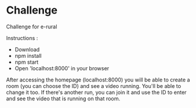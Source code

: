 # Challenge
 Challenge for e-rural

Instructions : 
- Download
- npm install
- npm start
- Open 'localhost:8000' in your browser

After accessing the homepage (localhost:8000) you will be able to create a room (you can choose the ID) and see a video running. You'll be able to change it too.
If there's another run, you can join it and use the ID to enter and see the video that is running on that room.
